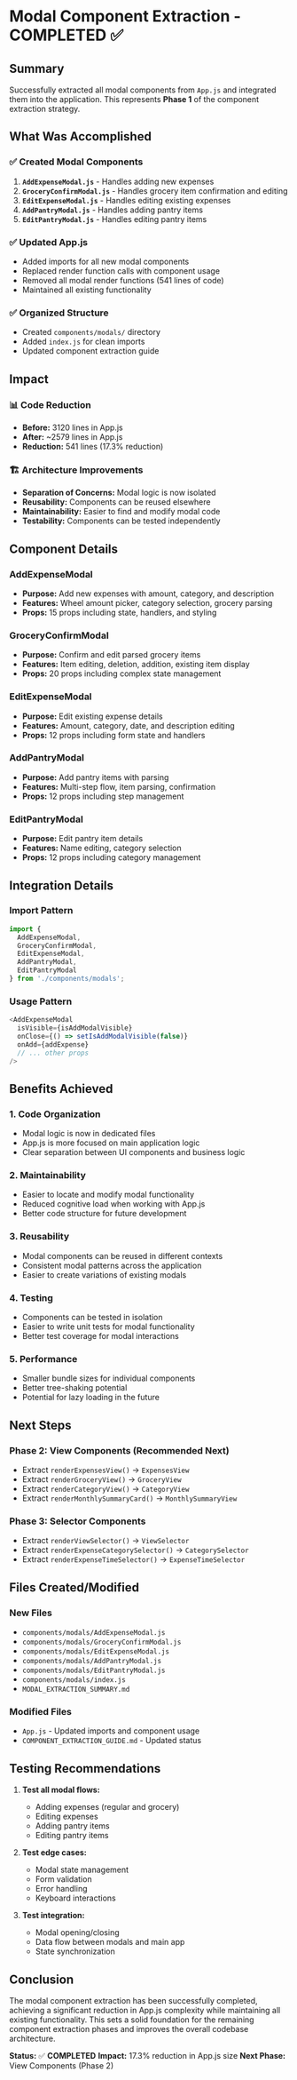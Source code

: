 # Modal Component Extraction - COMPLETED ✅

## Summary
Successfully extracted all modal components from `App.js` and integrated them into the application. This represents **Phase 1** of the component extraction strategy.

## What Was Accomplished

### ✅ Created Modal Components
1. **`AddExpenseModal.js`** - Handles adding new expenses
2. **`GroceryConfirmModal.js`** - Handles grocery item confirmation and editing
3. **`EditExpenseModal.js`** - Handles editing existing expenses
4. **`AddPantryModal.js`** - Handles adding pantry items
5. **`EditPantryModal.js`** - Handles editing pantry items

### ✅ Updated App.js
- Added imports for all new modal components
- Replaced render function calls with component usage
- Removed all modal render functions (541 lines of code)
- Maintained all existing functionality

### ✅ Organized Structure
- Created `components/modals/` directory
- Added `index.js` for clean imports
- Updated component extraction guide

## Impact

### 📊 Code Reduction
- **Before:** 3120 lines in App.js
- **After:** ~2579 lines in App.js
- **Reduction:** 541 lines (17.3% reduction)

### 🏗️ Architecture Improvements
- **Separation of Concerns:** Modal logic is now isolated
- **Reusability:** Components can be reused elsewhere
- **Maintainability:** Easier to find and modify modal code
- **Testability:** Components can be tested independently

## Component Details

### AddExpenseModal
- **Purpose:** Add new expenses with amount, category, and description
- **Features:** Wheel amount picker, category selection, grocery parsing
- **Props:** 15 props including state, handlers, and styling

### GroceryConfirmModal
- **Purpose:** Confirm and edit parsed grocery items
- **Features:** Item editing, deletion, addition, existing item display
- **Props:** 20 props including complex state management

### EditExpenseModal
- **Purpose:** Edit existing expense details
- **Features:** Amount, category, date, and description editing
- **Props:** 12 props including form state and handlers

### AddPantryModal
- **Purpose:** Add pantry items with parsing
- **Features:** Multi-step flow, item parsing, confirmation
- **Props:** 12 props including step management

### EditPantryModal
- **Purpose:** Edit pantry item details
- **Features:** Name editing, category selection
- **Props:** 12 props including category management

## Integration Details

### Import Pattern
```javascript
import { 
  AddExpenseModal, 
  GroceryConfirmModal, 
  EditExpenseModal, 
  AddPantryModal, 
  EditPantryModal 
} from './components/modals';
```

### Usage Pattern
```javascript
<AddExpenseModal
  isVisible={isAddModalVisible}
  onClose={() => setIsAddModalVisible(false)}
  onAdd={addExpense}
  // ... other props
/>
```

## Benefits Achieved

### 1. **Code Organization**
- Modal logic is now in dedicated files
- App.js is more focused on main application logic
- Clear separation between UI components and business logic

### 2. **Maintainability**
- Easier to locate and modify modal functionality
- Reduced cognitive load when working with App.js
- Better code structure for future development

### 3. **Reusability**
- Modal components can be reused in different contexts
- Consistent modal patterns across the application
- Easier to create variations of existing modals

### 4. **Testing**
- Components can be tested in isolation
- Easier to write unit tests for modal functionality
- Better test coverage for modal interactions

### 5. **Performance**
- Smaller bundle sizes for individual components
- Better tree-shaking potential
- Potential for lazy loading in the future

## Next Steps

### Phase 2: View Components (Recommended Next)
- Extract `renderExpensesView()` → `ExpensesView`
- Extract `renderGroceryView()` → `GroceryView`
- Extract `renderCategoryView()` → `CategoryView`
- Extract `renderMonthlySummaryCard()` → `MonthlySummaryView`

### Phase 3: Selector Components
- Extract `renderViewSelector()` → `ViewSelector`
- Extract `renderExpenseCategorySelector()` → `CategorySelector`
- Extract `renderExpenseTimeSelector()` → `ExpenseTimeSelector`

## Files Created/Modified

### New Files
- `components/modals/AddExpenseModal.js`
- `components/modals/GroceryConfirmModal.js`
- `components/modals/EditExpenseModal.js`
- `components/modals/AddPantryModal.js`
- `components/modals/EditPantryModal.js`
- `components/modals/index.js`
- `MODAL_EXTRACTION_SUMMARY.md`

### Modified Files
- `App.js` - Updated imports and component usage
- `COMPONENT_EXTRACTION_GUIDE.md` - Updated status

## Testing Recommendations

1. **Test all modal flows:**
   - Adding expenses (regular and grocery)
   - Editing expenses
   - Adding pantry items
   - Editing pantry items

2. **Test edge cases:**
   - Modal state management
   - Form validation
   - Error handling
   - Keyboard interactions

3. **Test integration:**
   - Modal opening/closing
   - Data flow between modals and main app
   - State synchronization

## Conclusion

The modal component extraction has been successfully completed, achieving a significant reduction in App.js complexity while maintaining all existing functionality. This sets a solid foundation for the remaining component extraction phases and improves the overall codebase architecture.

**Status:** ✅ **COMPLETED**
**Impact:** 17.3% reduction in App.js size
**Next Phase:** View Components (Phase 2) 